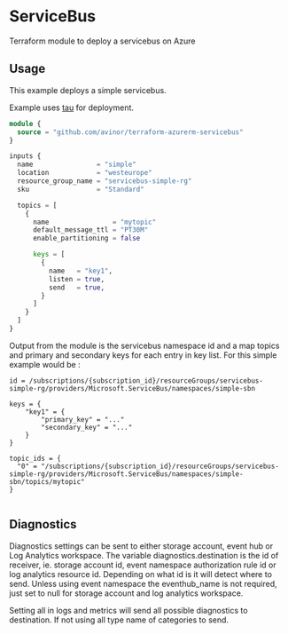 # ServiceBus

Terraform module to deploy a servicebus on Azure 


## Usage

This example deploys a simple servicebus.

Example uses [tau](https://github.com/avinor/tau) for deployment.

```terraform
module {
  source = "github.com/avinor/terraform-azurerm-servicebus"
}

inputs {
  name                = "simple"
  location            = "westeurope"
  resource_group_name = "servicebus-simple-rg"
  sku                 = "Standard"

  topics = [
    {
      name                = "mytopic"
      default_message_ttl = "PT30M"
      enable_partitioning = false

      keys = [
        {
          name   = "key1",
          listen = true,
          send   = true,
        }
      ]
    }
  ]
}
```

Output from the module is the servicebus namespace id and a map topics and primary and secondary keys for each entry in key list.
For this simple example would be :
```
id = /subscriptions/{subscription_id}/resourceGroups/servicebus-simple-rg/providers/Microsoft.ServiceBus/namespaces/simple-sbn

keys = {
    "key1" = {
        "primary_key" = "..."
        "secondary_key" = "..."
    }
}

topic_ids = {
  "0" = "/subscriptions/{subscription_id}/resourceGroups/servicebus-simple-rg/providers/Microsoft.ServiceBus/namespaces/simple-sbn/topics/mytopic"
}


```

## Diagnostics

Diagnostics settings can be sent to either storage account, event hub or Log Analytics workspace. The variable diagnostics.destination is the id of receiver, ie. storage account id, event namespace authorization rule id or log analytics resource id. Depending on what id is it will detect where to send. Unless using event namespace the eventhub_name is not required, just set to null for storage account and log analytics workspace.

Setting all in logs and metrics will send all possible diagnostics to destination. If not using all type name of categories to send.